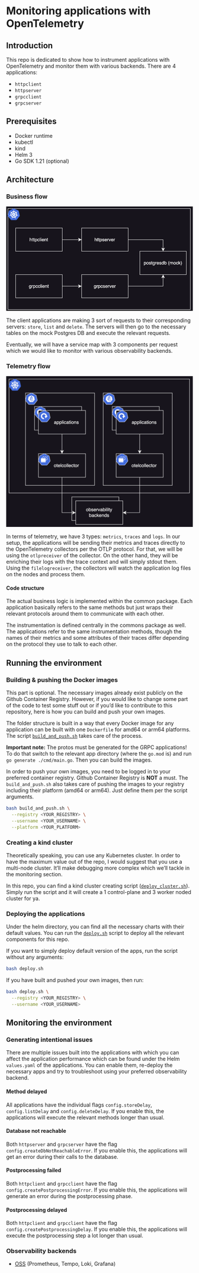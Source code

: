 # Monitoring applications with OpenTelemetry

## Introduction

This repo is dedicated to show how to instrument applications with OpenTelemetry and monitor them with various backends. There are 4 applications:

- `httpclient`
- `httpserver`
- `grpcclient`
- `grpcserver`

## Prerequisites

- Docker runtime
- kubectl
- kind
- Helm 3
- Go SDK 1.21 (optional)

## Architecture

### Business flow

![Business flow](media/business_flow.png)

The client applications are making 3 sort of requests to their corresponding servers: `store`, `list` and `delete`. The servers will then go to the necessary tables on the mock Postgres DB and execute the relevant requests.

Eventually, we will have a service map with 3 components per request which we would like to monitor with various observability backends.

### Telemetry flow

![Telemetry flow](media/telemetry_flow.png)

In terms of telemetry, we have 3 types: `metrics`, `traces` and `logs`. In our setup, the applications will be sending their metrics and traces directly to the OpenTelemetry collectors per the OTLP protocol. For that, we will be using the `otlpreceiver` of the collector. On the other hand, they will be enriching their logs with the trace context and will simply stdout them. Using the `filelogreceiver`, the collectors will watch the application log files on the nodes and process them.

#### Code structure

The actual business logic is implemented within the common package. Each application basically refers to the same methods but just wraps their relevant protocols around them to communicate with each other.

The instrumentation is defined centrally in the commons package as well. The applications refer to the same instrumentation methods, though the names of their metrics and some attributes of their traces differ depending on the protocol they use to talk to each other.

## Running the environment

### Building & pushing the Docker images

This part is optional. The necessary images already exist publicly on the Github Container Registry. However, if you would like to change some part of the code to test some stuff out or if you’d like to contribute to this repository, here is how you can build and push your own images.

The folder structure is built in a way that every Docker image for any application can be built with one `Dockerfile` for amd64 or arm64 platforms. The script [`build_and_push.sh`](apps/build_push_local.sh) takes care of the process.

**Important note:** The protos must be generated for the GRPC applications! To do that switch to the relevant app directory (where the `go.mod` is) and run `go generate ./cmd/main.go`. Then you can build the images.

In order to push your own images, you need to be logged in to your preferred container registry. Github Container Registry is **NOT** a must. The `build_and_push.sh` also takes care of pushing the images to your registry including their platform (amd64 or arm64). Just define them per the script arguments.

```bash
bash build_and_push.sh \
  --registry <YOUR_REGISTRY> \
  --username <YOUR_USERNAME> \
  --platform <YOUR_PLATFORM>
```

### Creating a kind cluster

Theoretically speaking, you can use any Kubernetes cluster. In order to have the maximum value out of the repo, I would suggest that you use a multi-node cluster. It’ll make debugging more complex which we’ll tackle in the monitoring section.

In this repo, you can find a kind cluster creating script ([`deploy_cluster.sh`](infra/kind/scripts/deploy_cluster.sh)). Simply run the script and it will create a 1 control-plane and 3 worker noded cluster for ya.

### Deploying the applications

Under the helm directory, you can find all the necessary charts with their default values. You can run the [`deploy.sh`](infra/helm/deploy.sh) script to deploy all the relevant components for this repo.

If you want to simply deploy default version of the apps, run the script without any arguments:

```bash
bash deploy.sh
```

If you have built and pushed your own images, then run:

```bash
bash deploy.sh \
  --registry <YOUR_REGISTRY> \
  --username <YOUR_USERNAME>
```

## Monitoring the environment

### Generating intentional issues

There are multiple issues built into the applications with which you can affect the application performance which can be found under the Helm `values.yaml` of the applications. You can enable them, re-deploy the necessary apps and try to troubleshoot using your preferred observability backend.

#### Method delayed

All applications have the individual flags `config.storeDelay`, `config.listDelay` and `config.deleteDelay`. If you enable this, the applications will execute the relevant methods longer than usual.

#### Database not reachable

Both `httpserver` and `grpcserver` have the flag `config.createDbNotReachableError`. If you enable this, the applications will get an error during their calls to the database.

#### Postprocessing failed

Both `httpclient` and `grpcclient` have the flag `config.createPostprocessingError`. If you enable this, the applications will generate an error during the postprocessing phase.

#### Postprocessing delayed

Both `httpclient` and `grpcclient` have the flag `config.createPostprocessingDelay`. If you enable this, the applications will execute the postprocessing step a lot longer than usual.

### Observability backends

- [OSS](monitoring/oss/README.md) (Prometheus, Tempo, Loki, Grafana)
